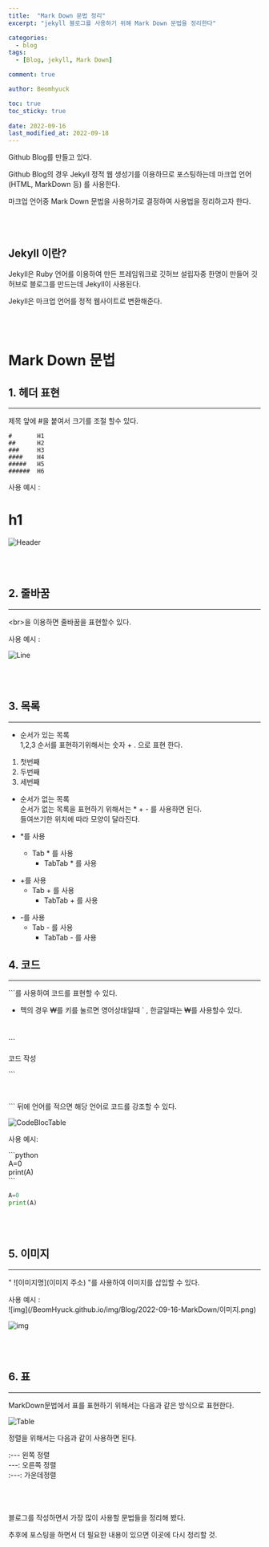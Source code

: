 ```yaml
---
title:  "Mark Down 문법 정리"
excerpt: "jekyll 블로그를 사용하기 위해 Mark Down 문법을 정리한다"

categories:
  - blog
tags:
  - [Blog, jekyll, Mark Down]

comment: true

author: Beomhyuck

toc: true
toc_sticky: true
 
date: 2022-09-16
last_modified_at: 2022-09-18
---
```


Github Blog를 만들고 있다.

Github Blog의 경우 Jekyll 정적 웹 생성기를 이용하므로 포스팅하는데 마크업 언어(HTML, MarkDown 등) 를 사용한다.

마크업 언어중 Mark Down 문법을 사용하기로 결정하여 사용법을 정리하고자 한다.

<br><br>

Jekyll 이란?
------------
Jekyll은 Ruby 언어를 이용하여 만든 프레임워크로
깃허브 설립자중 한명이 만들어 깃허브로 블로그를 만드는데 Jekyll이 사용된다.   

Jekyll은 마크업 언어를 정적 웹사이트로 변환해준다.

<br><br>

Mark Down 문법
===
  
## 1. 헤더 표현
---
제목 앞에 #을 붙여서 크기를 조절 할수 있다.

    #       H1
    ##      H2
    ###     H3
    ####    H4
    #####   H5
    ######  H6

사용 예시 :
# h1
![Header](/img/Blog/2022-09-16-MarkDown/헤더표시.png)

<br><br>


## 2. 줄바꿈
---
\<br>을 이용하면 줄바꿈을 표현할수 있다.

사용 예시 :

![Line](/img/Blog/2022-09-16-MarkDown/줄바꿈_예시.png)

<br><br>

## 3. 목록
---
* 순서가 있는 목록  
1,2,3 순서를 표현하기위해서는 숫자 + . 으로 표현 한다.  
1. 첫번째
2. 두번째
3. 세번째

* 순서가 없는 목록   
순서가 없는 목록을 표현하기 위해서는 * + - 를 사용하면 된다.   
들여쓰기한 위치에 따라 모양이 달라진다.

* *를 사용
    * Tab * 를 사용
        *  TabTab * 를 사용 

+ +를 사용
    + Tab + 를 사용
        +  TabTab + 를 사용 

- -를 사용
    - Tab - 를 사용
        -  TabTab - 를 사용 


## 4. 코드
---

\```를 사용하여 코드를 표현할 수 있다.   

* 맥의 경우 ₩를 키를 눌르면 영어상태일때 \` , 한글일때는 ₩를 사용할수 있다.
<br>

\``` 

코드 작성

\```

<br>

\``` 뒤에 언어를 적으면 해당 언어로 코드를 강조할 수 있다.

![CodeBlocTable](/img/Blog/2022-09-16-MarkDown/코드블럭표.png)

사용 예시:

\```python   
A=0   
print(A)   
\```

```python
A=0
print(A)
```

<br><br>

## 5. 이미지
---
" \!\[이미지명](이미지 주소) "를 사용하여 이미지를 삽입할 수 있다.

사용 예시 :   
\!\[img](/BeomHyuck.github.io/img/Blog/2022-09-16-MarkDown/이미지.png)

![img](/img/Blog/2022-09-16-MarkDown/이미지.png)

<br><br>

## 6. 표
---
MarkDown문법에서 표를 표현하기 위해서는  다음과 같은 방식으로 표현한다.   

![Table](/img/Blog/2022-09-16-MarkDown/%ED%91%9C%ED%98%95%EC%8B%9D.png)  

정렬을 위해서는 다음과 같이 사용하면 된다.
   
:--- 왼쪽 정렬   
---: 오른쪽 정렬   
:---: 가운데정렬      

<br><br><br>
블로그를 작성하면서 가장 많이 사용할 문법들을 정리해 봤다.

추후에 포스팅을 하면서 더 필요한 내용이 있으면 이곳에 다시 정리할 것.







